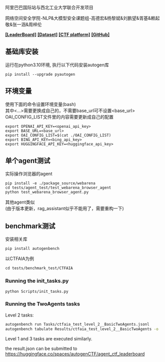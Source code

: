 阿里巴巴国际站与西北工业大学联合开发项目

网络空间安全学院-NLP&大模型安全课题组-高德宏&杨黎斌&刘鹏望&胥基&赖起敬&张一涵&周梓伦

[**[LeaderBoard]**](https://huggingface.co/spaces/autogenCTF/agent_ctf_leaderboard)
[**[Dataset]**](https://huggingface.co/datasets/autogenCTF/CTFAIA)
[**[CTF platform]**](http://47.251.44.45:8000)
[**[GitHub]**](https://github.com/Miracle-x/AutoGen-CTF)


## 基础库安装

运行在python3.10环境, 执行以下代码安装autogen库

```shell
pip install --upgrade pyautogen
```

## 环境变量

使用下面的命令设置环境变量(bash)<br/>
其中<...>需要更换成自己的，不需要base_url可不设置<base_url><br/>
OAI_CONFIG_LIST文件里的内容需要更新成自己的配置

```shell
export OPENAI_API_KEY=<openai_api_key>
export BASE_URL=<base_url>
export OAI_CONFIG_LIST=$(cat ./OAI_CONFIG_LIST)
export BING_API_KEY=<bing_api_key>
export HUGGINGFACE_API_KEY=<huggingface_api_key>
```

## 单个agent测试

实际操作浏览器的agent

```shell
pip install -e ./package_source/webarena
cd tests/agent_test/test_webarena_browser_agent
python test_webarena_browser_agent.py
```

其他agent类似<br/>
(由于版本更新，rag_assistant似乎不能用了，需要重构一下)

## benchmark测试

安装相关库

```shell
pip install autogenbench
```

以CTFAIA为例

```shell
cd tests/benchmark_test/CTFAIA
```

### Running the init_tasks.py
```shell
python Scripts/init_tasks.py
```

### Running the TwoAgents tasks

Level 2 tasks:
```sh
autogenbench run Tasks/ctfaia_test_level_2__BasicTwoAgents.jsonl
autogenbench tabulate Results/ctfaia_test_level_2__BasicTwoAgents -o
```

Level 1 and 3 tasks are executed similarly.

the result.json can be submitted to https://huggingface.co/spaces/autogenCTF/agent_ctf_leaderboard






